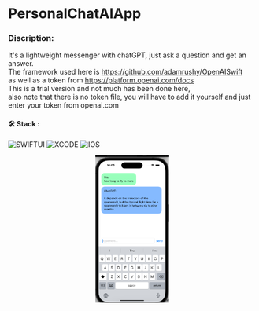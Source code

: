 # PersonalChatAIApp

### Discription:
It's a lightweight messenger with chatGPT, just ask a question and get an answer.</br>The framework used here is https://github.com/adamrushy/OpenAISwift
</br>as well as a token from https://platform.openai.com/docs</br>
This is a trial version and not much has been done here,</br>also note that there is no token file, you will have to add it yourself and just enter your token from openai.com

#### :hammer_and_wrench: Stack :

![SWIFTUI](https://img.shields.io/badge/-SWIFTUI-blue)
![XCODE](https://img.shields.io/badge/-XCODE-blueviolet)
![IOS](https://img.shields.io/badge/-iOS-blue)

<p align="center">
<img src="Screenshot.png" width="150" height="300"/>                                                                                                                                  
</p>



